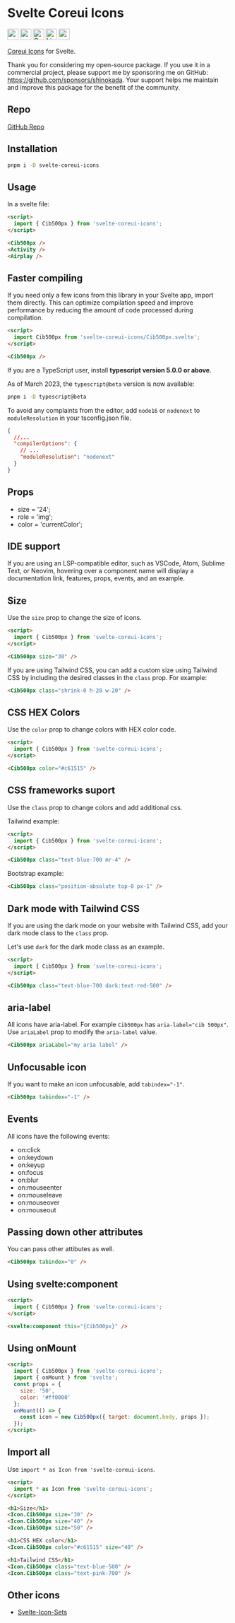 # Svelte Coreui Icons

<div class="flex justify-center gap-2 my-8">
<a href="https://github.com/sponsors/shinokada" target="_blank"><img src="https://img.shields.io/static/v1?label=Sponsor&message=%E2%9D%A4&logo=GitHub&color=%23fe8e86" height="25" style="height: 25px !important;"></a>
<a href="https://www.npmjs.com/package/svelte-coreui-icons" rel="nofollow" target="_blank"><img src="https://img.shields.io/npm/v/svelte-coreui-icons" alt="npm" height="25" style="height: 25px !important;"></a>
<a href="https://twitter.com/shinokada" rel="nofollow" target="_blank"><img src="https://img.shields.io/badge/created%20by-@shinokada-4BBAAB.svg" alt="Created by Shin Okada" height="25" style="height: 25px !important;"></a>
<a href="https://opensource.org/licenses/MIT" rel="nofollow" target="_blank"><img src="https://img.shields.io/github/license/shinokada/svelte-coreui-icons" alt="License" height="25" style="height: 25px !important;"></a>
<a href="https://www.npmjs.com/package/svelte-coreui-icons" rel="nofollow" target="_blank"><img src="https://img.shields.io/npm/dw/svelte-coreui-icons.svg" alt="npm" height="25" style="height: 25px !important;"></a>
</div>

[Coreui Icons](https://github.com/coreui/coreui-icons) for Svelte.

Thank you for considering my open-source package. If you use it in a commercial project, please support me by sponsoring me on GitHub: https://github.com/sponsors/shinokada. Your support helps me maintain and improve this package for the benefit of the community.

## Repo

[GitHub Repo](https://github.com/shinokada/svelte-coreui-icons)

## Installation

```sh
pnpm i -D svelte-coreui-icons
```

## Usage

In a svelte file:

```html
<script>
  import { Cib500px } from 'svelte-coreui-icons';
</script>

<Cib500px />
<Activity />
<Airplay />
```

## Faster compiling

If you need only a few icons from this library in your Svelte app, import them directly. This can optimize compilation speed and improve performance by reducing the amount of code processed during compilation.

```html
<script>
  import Cib500px from 'svelte-coreui-icons/Cib500px.svelte';
</script>

<Cib500px />
```

If you are a TypeScript user, install **typescript version 5.0.0 or above**.

As of March 2023, the `typescript@beta` version is now available:

```sh
pnpm i -D typescript@beta
```

To avoid any complaints from the editor, add `node16` or `nodenext` to `moduleResolution` in your tsconfig.json file.

```json
{
  //...
  "compilerOptions": {
    // ...
    "moduleResolution": "nodenext"
  }
}
```


## Props

- size = '24';
- role = 'img';
- color = 'currentColor';

## IDE support

If you are using an LSP-compatible editor, such as VSCode, Atom, Sublime Text, or Neovim, hovering over a component name will display a documentation link, features, props, events, and an example.

## Size

Use the `size` prop to change the size of icons.

```html
<script>
  import { Cib500px } from 'svelte-coreui-icons';
</script>

<Cib500px size="30" />
```

If you are using Tailwind CSS, you can add a custom size using Tailwind CSS by including the desired classes in the `class` prop. For example:

```html
<Cib500px class="shrink-0 h-20 w-20" />
```

## CSS HEX Colors

Use the `color` prop to change colors with HEX color code.

```html
<script>
  import { Cib500px } from 'svelte-coreui-icons';
</script>

<Cib500px color="#c61515" />
```

## CSS frameworks suport

Use the `class` prop to change colors and add additional css.

Tailwind example:

```html
<script>
  import { Cib500px } from 'svelte-coreui-icons';
</script>

<Cib500px class="text-blue-700 mr-4" />
```

Bootstrap example:

```html
<Cib500px class="position-absolute top-0 px-1" />
```

## Dark mode with Tailwind CSS

If you are using the dark mode on your website with Tailwind CSS, add your dark mode class to the `class` prop.

Let's use `dark` for the dark mode class as an example.

```html
<script>
  import { Cib500px } from 'svelte-coreui-icons';
</script>

<Cib500px class="text-blue-700 dark:text-red-500" />
```

## aria-label

All icons have aria-label. For example `Cib500px` has `aria-label="cib 500px"`.
Use `ariaLabel` prop to modify the `aria-label` value.

```html
<Cib500px ariaLabel="my aria label" />
```

## Unfocusable icon

If you want to make an icon unfocusable, add `tabindex="-1"`.

```html
<Cib500px tabindex="-1" />
```

## Events

All icons have the following events:

- on:click
- on:keydown
- on:keyup
- on:focus
- on:blur
- on:mouseenter
- on:mouseleave
- on:mouseover
- on:mouseout

## Passing down other attributes

You can pass other attibutes as well.

```html
<Cib500px tabindex="0" />
```

## Using svelte:component

```html
<script>
  import { Cib500px } from 'svelte-coreui-icons';
</script>

<svelte:component this="{Cib500px}" />
```

## Using onMount

```html
<script>
  import { Cib500px } from 'svelte-coreui-icons';
  import { onMount } from 'svelte';
  const props = {
    size: '50',
    color: '#ff0000'
  };
  onMount(() => {
    const icon = new Cib500px({ target: document.body, props });
  });
</script>
```

## Import all

Use `import * as Icon from 'svelte-coreui-icons`.

```html
<script>
  import * as Icon from 'svelte-coreui-icons';
</script>

<h1>Size</h1>
<Icon.Cib500px size="30" />
<Icon.Cib500px size="40" />
<Icon.Cib500px size="50" />

<h1>CSS HEX color</h1>
<Icon.Cib500px color="#c61515" size="40" />

<h1>Tailwind CSS</h1>
<Icon.Cib500px class="text-blue-500" />
<Icon.Cib500px class="text-pink-700" />
```

## Other icons

- [Svelte-Icon-Sets](https://svelte-svg-icons.vercel.app/)
